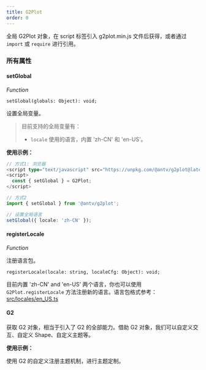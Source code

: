 ```yaml
---
title: G2Plot
order: 0
---
```


全局 G2Plot 对象，在 script 标签引入 g2plot.min.js 文件后获得，或者通过 `import` 或 `require` 进行引用。

### 所有属性

#### setGlobal

<description> _Function_ </description>

```sign
setGlobal(globals: Object): void;
```

设置全局变量。

> 目前支持的全局变量有：
>
> - `locale` 使用的语言，内置 'zh-CN' 和 'en-US'。

**使用示例：**

```ts
// 方式1: 浏览器
<script type="text/javascript" src="https://unpkg.com/@antv/g2plot@latest/dist/g2plot.min.js"></script>
<script>
  const { setGlobal } = G2Plot;
</script>

// 方式2
import { setGlobal } from '@antv/g2plot';

// 设置全局语言
setGlobal({ locale: 'zh-CN' });
```

#### registerLocale

<description> _Function_ </description>

注册语言包。

```sign
registerLocale(locale: string, localeCfg: Object): void;
```

目前内置 'zh-CN' and 'en-US' 两个语言，你也可以使用 `G2Plot.registerLocale` 方法注册新的语言。语言包格式参考：[src/locales/en_US.ts](https://github.com/antvis/G2Plot/blob/master/src/locales/en_US.ts)

#### G2

获取 G2 对象，相当于引入了 G2 的全部能力。借助 G2 对象，我们可以自定义交互、自定义 Shape、自定义主题等。

**使用示例：**

使用 G2 的自定义注册主题机制，进行主题定制。

<Playground path="general/theme/demo/register-theme.ts" rid="register-theme"></playground>